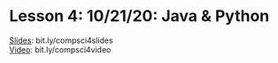 # Lesson 4: 10/21/20: Java & Python
[Slides](https://bit.ly/compsci4slides): bit.ly/compsci4slides  
[Video](https://bit.ly/compsci4video):  bit.ly/compsci4video